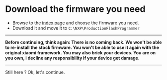 
# Download the firmware you need

- Browse to the [index page](index.md#customs-firmware) and choose the firmware you need.
- Download it and move it to `C:\NXP\ProductionFlashProgrammer`

* * *
**Before continuing, think again: There is no coming back. We won't be able to re-install the stock firmware. You won't be able to use it again with the original xiaomi framework. You may also brick your devices. You are on you own, i decline any responsibility if your device get damage.**
* * *

Still here ? 
Ok, let's continue.
